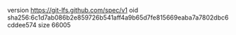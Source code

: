 version https://git-lfs.github.com/spec/v1
oid sha256:6c1d7ab086b2e859726b541aff4a9b65d7fe815669eaba7a7802dbc6cddee574
size 66005
